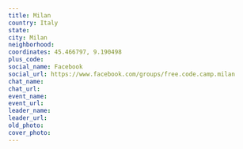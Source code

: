 ```yaml
---
title: Milan
country: Italy
state: 
city: Milan
neighborhood: 
coordinates: 45.466797, 9.190498
plus_code:
social_name: Facebook
social_url: https://www.facebook.com/groups/free.code.camp.milan
chat_name:
chat_url:
event_name:
event_url:
leader_name:
leader_url:
old_photo: 
cover_photo:
---
```

